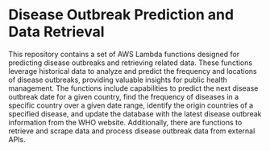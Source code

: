 # Disease Outbreak Prediction and Data Retrieval

This repository contains a set of AWS Lambda functions designed for predicting disease outbreaks and retrieving related data. These functions leverage historical data to analyze and predict the frequency and locations of disease outbreaks, providing valuable insights for public health management. The functions include capabilities to predict the next disease outbreak date for a given country, find the frequency of diseases in a specific country over a given date range, identify the origin countries of a specified disease, and update the database with the latest disease outbreak information from the WHO website. Additionally, there are functions to retrieve and scrape data and process disease outbreak data from external APIs.
